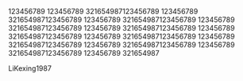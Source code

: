 123456789
123456789
321654987123456789
123456789
321654987123456789
123456789
321654987123456789
123456789
321654987123456789
123456789
321654987123456789
123456789
321654987123456789
123456789
321654987123456789
123456789
321654987123456789
123456789
321654987123456789
123456789
321654987123456789
123456789
321654987

LiKexing1987
